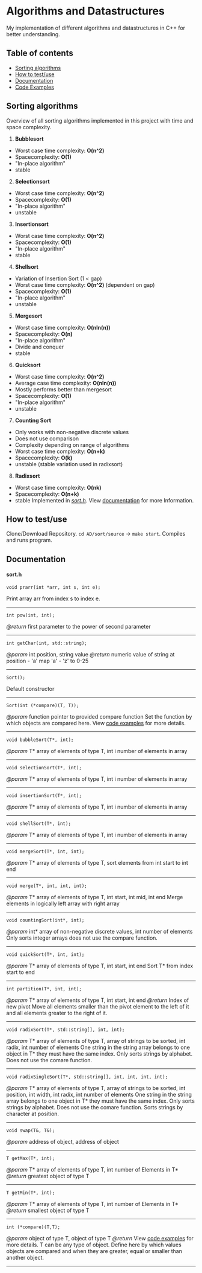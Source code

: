 # Algorithms and Datastructures
My implementation of different algorithms and datastructures in C++ for better understanding.


## Table of contents
* [Sorting algorithms](#sorting-algorithms)
* [How to test/use](#how-to-testuse)
* [Documentation](#documentation)
* [Code Examples](#code-examples)


## Sorting algorithms
Overview of all sorting algorithms implemented in this project with time and space complexity.
1. **Bubblesort**
 * Worst case time complexity: **O(n^2)**
 * Spacecomplexity: **O(1)**
 * "In-place algorithm"
 * stable
2. **Selectionsort**
 * Worst case time complexity: **O(n^2)**
 * Spacecomplexity: **O(1)**
 * "In-place algorithm"
 * unstable
3. **Insertionsort**
 * Worst case time complexity: **O(n^2)**
 * Spacecomplexity: **O(1)**
 * "In-place algorithm"
 * stable
4. **Shellsort**
 * Variation of Insertion Sort (1 < gap)
 * Worst case time complexity: **O(n^2)** (dependent on gap)
 * Spacecomplexity: **O(1)**
 * "In-place algorithm"
 * unstable
5. **Mergesort**
 * Worst case time complexity: **O(nln(n))**
 * Spacecomplexity: **O(n)**
 * "In-place algorithm"
 * Divide and conquer
 * stable
6. **Quicksort**
 * Worst case time complexity: **O(n^2)**
 * Average case time complexity: **O(nln(n))**
 * Mostly performs better than mergesort
 * Spacecomplexity: **O(1)**
 * "In-place algorithm"
 * unstable
7. **Counting Sort**
 * Only works with non-negative discrete values
 * Does not use comparison
 * Complexity depending on range of algorithms
 * Worst case time complexity: **O(n+k)**
 * Spacecomplexity: **O(k)**
 * unstable (stable variation used in radixsort)
8. **Radixsort**
 * Worst case time complexity: **O(nk)**
 * Spacecomplexity: **O(n+k)**
 * stable
Implemented in [_sort.h_](sort/include/sort.h). View [documentation](#sorth) for more Information.
## How to test/use
Clone/Download Repository. `cd AD/sort/source` -> `make start`. Compiles and runs program.
## Documentation
#### sort.h
`void prarr(int *arr, int s, int e);`

Print array arr from index s to index e.
___

`int pow(int, int);`

_@return_ first parameter to the power of second parameter
___

`int getChar(int, std::string);`

_@param_ int position, string value
_@return_ numeric value of string at position - 'a' map 'a' - 'z' to 0-25
___

`Sort();`

Default constructor
___

`Sort(int (*compare)(T, T));`

_@param_ function pointer to provided compare function
Set the function by which objects are compared here. View [code examples](#code-examples) for more details.
___

`void bubbleSort(T*, int);`

_@param_ T* array of elements of type T, int i number of elements in array
___

`void selectionSort(T*, int);`

_@param_ T* array of elements of type T, int i number of elements in array
___

`void insertionSort(T*, int);`

_@param_ T* array of elements of type T, int i number of elements in array
___

`void shellSort(T*, int);`

_@param_ T* array of elements of type T, int i number of elements in array
___

`void mergeSort(T*, int, int);`

_@param_ T* array of elements of type T, sort elements from int start to int end
___

`void merge(T*, int, int, int);`

_@param_ T* array of elements of type T, int start, int mid, int end
Merge elements in logically left array with right array
___

`void countingSort(int*, int);`

_@param_ int* array of non-negative discrete values, int number of elements
Only sorts integer arrays does not use the compare function.
___

`void quickSort(T*, int, int);`

_@param_ T* array of elements of type T, int start, int end
Sort T* from index start to end
___

`int partition(T*, int, int);`

_@param_ T* array of elements of type T, int start, int end
_@return_ Index of new pivot
Move all elements smaller than the pivot element to the left of it and all elements greater to the right of it.
___

`void radixSort(T*, std::string[], int, int);`

_@param_ T* array of elements of type T, array of strings to be sorted, int radix, int number of elements
One string in the string array belongs to one object in T* they must have the same index.
Only sorts strings by alphabet. Does not use the comare function.
___

`void radixSingleSort(T*, std::string[], int, int, int, int);`

_@param_ T* array of elements of type T, array of strings to be sorted, int position, int width, int radix, int number of elements
One string in the string array belongs to one object in T* they must have the same index.
Only sorts strings by alphabet. Does not use the comare function. Sorts strings by character at position.
___

`void swap(T&, T&);`

_@param_ address of object, address of object
___

`T getMax(T*, int);`

_@param_ T* array of elements of type T, int number of Elements in T*
_@return_ greatest object of type T
___

`T getMin(T*, int);`

_@param_ T* array of elements of type T, int number of Elements in T*
_@return_ smallest object of type T
___

`int (*compare)(T,T);`  

_@param_ object of type T, object of type T
_@return_ View [code examples](#code-examples) for more details.
T can be any type of object. Define here by which values objects are compared and when they are greater, equal or smaller than another object.
___
